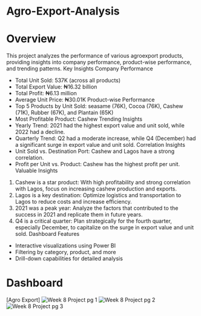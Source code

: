 # Agro-Export-Analysis
# Overview
This project analyzes the performance of various agroexport products, providing insights into company performance, product-wise performance, and trending patterns.
Key Insights
Company Performance
- Total Unit Sold: 537K (across all products)
- Total Export Value: ₦16.32 billion
- Total Profit: ₦6.13 million
- Average Unit Price: ₦30.01K
Product-wise Performance
- Top 5 Products by Unit Sold: seasame (76K), Cocoa (76K), Cashew (71K), Rubber (67K), and Plantain (65K)
- Most Profitable Product: Cashew
Trending Insights
- Yearly Trend: 2021 had the highest export value and unit sold, while 2022 had a decline.
- Quarterly Trend: Q2 had a moderate increase, while Q4 (December) had a significant surge in export value and unit sold.
Correlation Insights
- Unit Sold vs. Destination Port: Cashew and Lagos have a strong correlation.
- Profit per Unit vs. Product: Cashew has the highest profit per unit.
Valuable Insights
1. Cashew is a star product: With high profitability and strong correlation with Lagos, focus on increasing cashew production and exports.
2. Lagos is a key destination: Optimize logistics and transportation to Lagos to reduce costs and increase efficiency.
3. 2021 was a peak year: Analyze the factors that contributed to the success in 2021 and replicate them in future years.
4. Q4 is a critical quarter: Plan strategically for the fourth quarter, especially December, to capitalize on the surge in export value and unit sold.
Dashboard Features
- Interactive visualizations using Power BI
- Filtering by category, product, and more
- Drill-down capabilities for detailed analysis
# Dashboard
[Agro Export] ![Week 8 Project pg 1](https://github.com/user-attachments/assets/a27974a3-e928-48c6-95a3-054f83e9f482)
![Week 8 Project pg 2](https://github.com/user-attachments/assets/9788802e-5baf-406d-b114-0acba57417cf)
![Week 8 Project pg 3](https://github.com/user-attachments/assets/ee215944-cb72-41e7-a2fe-745609caef5a)



